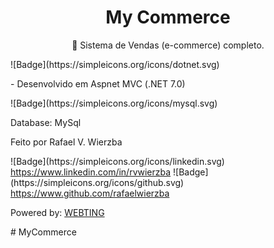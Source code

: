 <h1 align="center">My Commerce</h1>
<p align="center">🚀 Sistema de Vendas (e-commerce) completo.</p>
![Badge](https://simpleicons.org/icons/dotnet.svg) <p>- Desenvolvido em Aspnet MVC (.NET 7.0)</p>
![Badge](https://simpleicons.org/icons/mysql.svg) <p>Database: MySql</p>
<p>Feito por Rafael V. Wierzba</p>
![Badge](https://simpleicons.org/icons/linkedin.svg) <a href="https://www.linkedin.com/in/rvwierzba">https://www.linkedin.com/in/rvwierzba</a>
![Badge](https://simpleicons.org/icons/github.svg) <a href="https://www.github.com/rafaelwierzba">https://www.github.com/rafaelwierzba</a>
<p>Powered by: <a href="https://www.webting.com.br">WEBTING</a></p>#   M y C o m m e r c e  
 